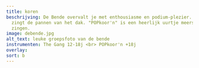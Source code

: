 ```yaml
---
title: koren
beschrijving: De Bende overvalt je met enthousiasme en podium-plezier. "The Gang"
  zingt de pannen van het dak. "POPkoor'n" is een heerlijk uurtje meerstemmige popnummers
  zingen.
image: debende.jpg
alt_text: leuke groepsfoto van de bende
instrumenten: The Gang 12-18j <br> POPkoor'n +18j
overlay: 
sort: b
---
```


